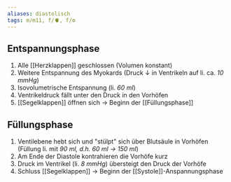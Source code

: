 ```yaml
---
aliases: diastolisch
tags: m/m11, f/🫀, f/⚙️
---
```

## Entspannungsphase
1. Alle [[Herzklappen]] geschlossen (Volumen konstant)
2. Weitere Entspannung des Myokards (Druck ↓ in Ventrikeln auf li. ca. *10 mmHg*)
3. Isovolumetrische Entspannung (li. *60 ml*)
4. Ventrikeldruck fällt unter den Druck in den Vorhöfen
5. [[Segelklappen]] öffnen sich → Beginn der [[Füllungsphase]]

## Füllungsphase
1. Ventilebene hebt sich und "stülpt" sich über Blutsäule in Vorhöfen (Füllung li. mit *90 ml, d.h. 60 ml → 150 ml*)
2. Am Ende der Diastole kontrahieren die Vorhöfe kurz
3. Druck im Ventrikel (li. *8 mmHg*) übersteigt den Druck der Vorhöfe
4. Schluss [[Segelklappen]] → Beginn der [[Systole]]-Anspannungsphase